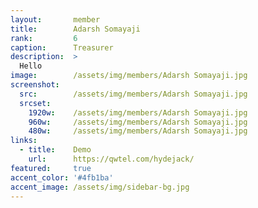 ```yaml
---
layout:       member
title:        Adarsh Somayaji
rank:         6
caption:      Treasurer
description:  >
  Hello
image:        /assets/img/members/Adarsh Somayaji.jpg
screenshot:
  src:        /assets/img/members/Adarsh Somayaji.jpg
  srcset:
    1920w:    /assets/img/members/Adarsh Somayaji.jpg
    960w:     /assets/img/members/Adarsh Somayaji.jpg
    480w:     /assets/img/members/Adarsh Somayaji.jpg
links:
  - title:    Demo
    url:      https://qwtel.com/hydejack/
featured:     true
accent_color: '#4fb1ba'
accent_image: /assets/img/sidebar-bg.jpg
---
```

